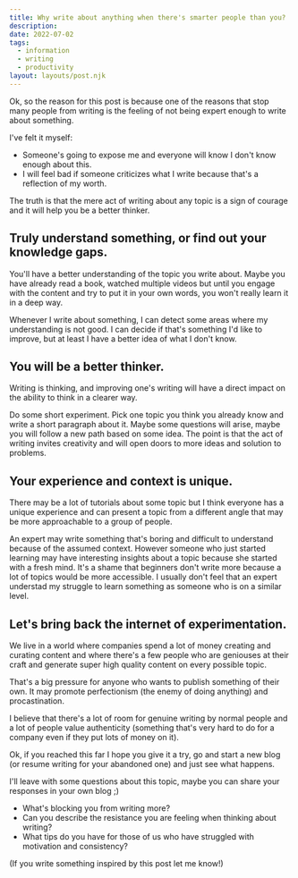 ```yaml
---
title: Why write about anything when there's smarter people than you?
description: 
date: 2022-07-02
tags:
  - information
  - writing
  - productivity
layout: layouts/post.njk
---
```


Ok, so the reason for this post is because one of the reasons that stop many people from writing is the feeling of not being expert enough to write about something.

I've felt it myself:

- Someone's going to expose me and everyone will know I don't know enough about this.
- I will feel bad if someone criticizes what I write because that's a reflection of my worth.


The truth is that the mere act of writing about any topic is a sign of courage and it will help you be a better thinker.


## Truly understand something, or find out your knowledge gaps.

You'll have a better understanding of the topic you write about. Maybe you have already read a book, watched multiple videos but until you engage with the content and try to put it in your own words, you won't really learn it in a deep way.

Whenever I write about something, I can detect some areas where my understanding is not good. I can decide if that's something I'd like to improve, but at least I have a better idea of what I don't know.

## You will be a better thinker.

Writing is thinking, and improving one's writing will have a direct impact on the ability to think in a clearer way.

Do some short experiment. Pick one topic you think you already know and write a short paragraph about it. Maybe some questions will arise, maybe you will follow a new path based on some idea. The point is that the act of writing invites creativity and will open doors to more ideas and solution to problems.

## Your experience and context is unique.

There may be a lot of tutorials about some topic but I think everyone has a unique experience and can present a topic from a different angle that may be more approachable to a group of people.

An expert may write something that's boring and difficult to understand because of the assumed context. However someone who just started learning may have interesting insights about a topic because she started with a fresh mind. It's a shame that beginners don't write more because a lot of topics would be more accessible. I usually don't feel that an expert understad my struggle to learn something as someone who is on a similar level.

## Let's bring back the internet of experimentation.

We live in a world where companies spend a lot of money creating and curating content and where there's a few people who are geniouses at their craft and generate super high quality content on every possible topic.

That's a big pressure for anyone who wants to publish something of their own. It may promote perfectionism (the enemy of doing anything) and procastination.

I believe that there's a lot of room for genuine writing by normal people and a lot of people value authenticity (something that's very hard to do for a company even if they put lots of money on it).

Ok, if you reached this far I hope you give it a try, go and start a new blog (or resume writing for your abandoned one) and just see what happens.

I'll leave with some questions about this topic, maybe you can share your responses in your own blog ;)

- What's blocking you from writing more?
- Can you describe the resistance you are feeling when thinking about writing?
- What tips do you have for those of us who have struggled with motivation and consistency?

(If you write something inspired by this post let me know!)



